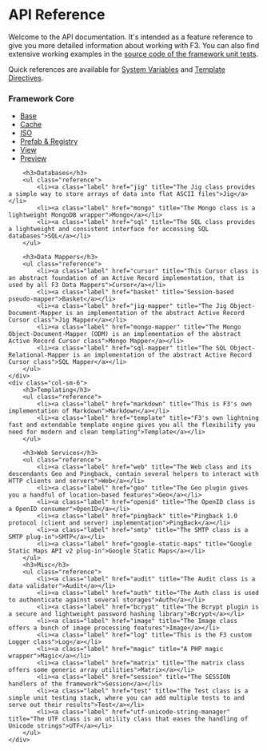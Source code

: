 # API Reference

Welcome to the API documentation. It's intended as a feature reference to give you more detailed information about working with F3.
You can also find extensive working examples in the [source code of the framework unit tests](https://github.com/f3-factory/fatfree-dev/tree/main/app).

Quick references are available for <a href="quick-reference#SystemVariables">System Variables</a> and <a href="quick-reference#TemplateDirectives">Template Directives</a>.

<div class="row pb25 ref">
    <div class="col-sm-6">
        <h3>Framework Core</h3>
        <ul class="reference">
            <li><a class="label" href="base" title="The Base class represents the framework core">Base</a></li>
            <li><a class="label" href="cache" title="F3 Multi protocols Cache engine">Cache</a></li>
            <li><a class="label" href="iso" title="The ISO class provides a list of ISO codes of languages  and countries">ISO</a></li>
            <li><a class="label" href="prefab-registry" title="Prefab is a factory wrapper for singleton classes">Prefab & Registry</a></li>
            <li><a class="label" href="view" title="The View is responsible for rendering PHP views in MVC parlance">View</a></li>
            <li><a class="label" href="preview" title="The Preview class is a lightweight template engine class that extends the View class">Preview</a></li>
        </ul>

        <h3>Databases</h3>
        <ul class="reference">
            <li><a class="label" href="jig" title="The Jig class provides a simple way to store arrays of data into flat ASCII files">Jig</a></li>
            <li><a class="label" href="mongo" title="The Mongo class is a lightweight MongoDB wrapper">Mongo</a></li>
            <li><a class="label" href="sql" title="The SQL class provides a lightweight and consistent interface for accessing SQL databases">SQL</a></li>
        </ul>

        <h3>Data Mappers</h3>
        <ul class="reference">
            <li><a class="label" href="cursor" title="This Cursor class is an abstract foundation of an Active Record implementation, that is used by all F3 Data Mappers">Cursor</a></li>
            <li><a class="label" href="basket" title="Session-based pseudo-mapper">Basket</a></li>
            <li><a class="label" href="jig-mapper" title="The Jig Object-Document-Mapper is an implementation of the abstract Active Record Cursor class">Jig Mapper</a></li>
            <li><a class="label" href="mongo-mapper" title="The Mongo Object-Document-Mapper (ODM) is an implementation of the abstract Active Record Cursor class">Mongo Mapper</a></li>
            <li><a class="label" href="sql-mapper" title="The SQL Object-Relational-Mapper is an implementation of the abstract Active Record Cursor class">SQL Mapper</a></li>
        </ul>
    </div>
    <div class="col-sm-6">
        <h3>Templating</h3>
        <ul class="reference">
            <li><a class="label" href="markdown" title="This is F3's own implementation of Markdown">Markdown</a></li>
            <li><a class="label" href="template" title="F3's own lightning fast and extendable template engine gives you all the flexibility you need for modern and clean templating">Template</a></li>
        </ul>

        <h3>Web Services</h3>
        <ul class="reference">
            <li><a class="label" href="web" title="The Web class and its descendants Geo and Pingback, contain several helpers to interact with HTTP clients and servers">Web</a></li>
            <li><a class="label" href="geo" title="The Geo plugin gives you a handful of location-based features">Geo</a></li>
            <li><a class="label" href="openid" title="The OpenID class is a OpenID consumer">OpenID</a></li>
            <li><a class="label" href="pingback" title="Pingback 1.0 protocol (client and server) implementation">PingBack</a></li>
            <li><a class="label" href="smtp" title="The SMTP class is a SMTP plug-in">SMTP</a></li>
            <li><a class="label" href="google-static-maps" title="Google Static Maps API v2 plug-in">Google Static Maps</a></li>
        </ul>
        <h3>Misc</h3>
        <ul class="reference">
            <li><a class="label" href="audit" title="The Audit class is a data validator">Audit</a></li>
            <li><a class="label" href="auth" title="The Auth class is used to authenticate against several storages">Auth</a></li>
            <li><a class="label" href="bcrypt" title="The Bcrypt plugin is a secure and lightweight password hashing library">Bcrypt</a></li>
            <li><a class="label" href="image" title="The Image class offers a bunch of image processing features">Image</a></li>
            <li><a class="label" href="log" title="This is the F3 custom Logger class">Log</a></li>
            <li><a class="label" href="magic" title="A PHP magic wrapper">Magic</a></li>
            <li><a class="label" href="matrix" title="The matrix class offers some generic array utilities">Matrix</a></li>
            <li><a class="label" href="session" title="The SESSION handlers of the framework">Session</a></li>
            <li><a class="label" href="test" title="The Test class is a simple unit testing stack, where you can add multiple tests to and serve out their results">Test</a></li>
            <li><a class="label" href="utf-unicode-string-manager" title="The UTF class is an utility class that eases the handling of Unicode strings">UTF</a></li>
        </ul>
    </div>
</div>
